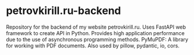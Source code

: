 # petrovkirill.ru-backend
Repository for the backend of my website petrovkirill.ru. Uses FastAPI web framework to create API in Python. Provides high application performance due to the use of asynchronous programming methods. PyMuPDF: A library for working with PDF documents. Also used by pillow, pydantic, io, cors.
